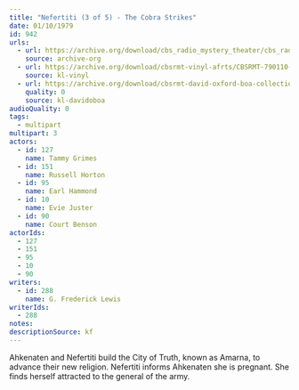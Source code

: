 ```yaml
---
title: "Nefertiti (3 of 5) - The Cobra Strikes"
date: 01/10/1979
id: 942
urls: 
  - url: https://archive.org/download/cbs_radio_mystery_theater/cbs_radio_mystery_theater-0901-0950.zip/cbs_radio_mystery_theater-0901-0950%2Fcbsrmt_0942_neferitiri_part_3_the_cobra_strikes.mp3
    source: archive-org
  - url: https://archive.org/download/cbsrmt-vinyl-afrts/CBSRMT-790110-0942-Nefertiti-The-Cobra-Strikes_afrts.mp3
    source: kl-vinyl
  - url: https://archive.org/download/cbsrmt-david-oxford-boa-collection/CBSRMT-790110-0942-Nefertiti-Part-III---The-Cobra-Strikes-(AFRTS)-(256-44)-{BoA}.mp3
    quality: 0
    source: kl-davidoboa
audioQuality: 0
tags: 
  - multipart
multipart: 3
actors:  
  - id: 127
    name: Tammy Grimes  
  - id: 151
    name: Russell Horton  
  - id: 95
    name: Earl Hammond  
  - id: 10
    name: Evie Juster  
  - id: 90
    name: Court Benson
actorIds:  
  - 127  
  - 151  
  - 95  
  - 10  
  - 90
writers:  
  - id: 288
    name: G. Frederick Lewis
writerIds:  
  - 288
notes: 
descriptionSource: kf
---
```

Ahkenaten and Nefertiti build the City of Truth, known as Amarna, to advance their new religion. Nefertiti informs Ahkenaten she is pregnant. She finds herself attracted to the general of the army.